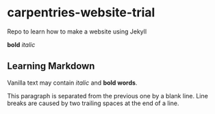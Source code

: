 # carpentries-website-trial
Repo to learn how to make a website using Jekyll 

**bold** 
*italic*

## Learning Markdown 
Vanilla text may contain *italic* and **bold words**.

This paragraph is separated from the previous one by a blank line. Line breaks are caused by two trailing spaces at the end of a line. 
